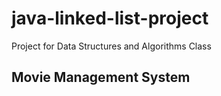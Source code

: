 # java-linked-list-project
Project for Data Structures and Algorithms Class

## Movie Management System
